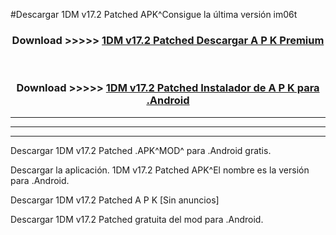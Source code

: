 #Descargar 1DM v17.2 Patched  APK^Consigue la última versión im06t



<div align="center">
<h3>Download >>>>> <a href="https://es-sites.web.app/?es= 1DM v17.2 Patched ">1DM v17.2 Patched  Descargar A P K Premium</a></h3><br>

<h3>Download >>>>> <a href="https://es-sites.web.app/?es= 1DM v17.2 Patched ">1DM v17.2 Patched  Instalador de A P K para .Android</a></h3>
</div>


----------------------------------------------------------

----------------------------------------------------------

----------------------------------------------------------

Descargar 1DM v17.2 Patched  .APK^MOD^ para .Android gratis.

Descargar la aplicación. 1DM v17.2 Patched  APK^El nombre es la versión para .Android.

Descargar 1DM v17.2 Patched  A P K [Sin anuncios]

Descargar 1DM v17.2 Patched  gratuita del mod para .Android.